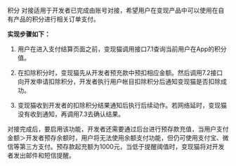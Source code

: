 积分 对接适用于开发者已完成由账号对接，希望用户在变现产品中可以使用在自有产品的积分进行相关订单支付。

**实现步骤如下：**

1. 用户在进入支付结算页面之前，变现猫调用接口7.1查询当前用户在App的积分值。

2. 在扣除积分时，变现猫先从开发者预充款中预扣相应金额。然后调用7.2接口向开发申请扣除积分，开发者执行用户帐目扣除积分后通知变现猫是否扣除成功。

3. 变现猫收到开发者的扣除积分结果通知后执行后续动作。若网络延时，变现猫没有收到通知，再调用7.3去确认结果。

对接完成后，要启用该功能，开发者还需要通过后台进行预存款充值，当用户支付金额＞开发者预存余额时，用户将无法使用余额支付功能，但仍可使用支付宝、微信等第三方支付。预存款起充额为1000元，当低于提醒阈值时，变现猫将对开发者发出邮件和短信提醒。

